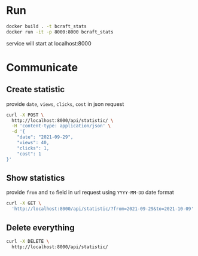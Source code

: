 # Run

```bash
docker build . -t bcraft_stats
docker run -it -p 8000:8000 bcraft_stats
```

service will start at localhost:8000

# Communicate

## Create statistic

provide `date`, `views`, `clicks`, `cost` in json request

```bash
curl -X POST \
  http://localhost:8000/api/statistic/ \
  -H 'content-type: application/json' \
  -d '{
	"date": "2021-09-29", 
	"views": 40, 
	"clicks": 1, 
	"cost": 1
}'
```

## Show statistics

provide `from` and `to` field in url request using `YYYY-MM-DD` date format

```bash
curl -X GET \
  'http://localhost:8000/api/statistic/?from=2021-09-29&to=2021-10-09'
```

## Delete everything


```bash
curl -X DELETE \
  http://localhost:8000/api/statistic/
```